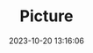 ---
weight: 1
images:
- /images/edited/192.jpeg
title: Picture
date: 2023-10-20 13:16:06
tags: [luminar neo,work,24-70mm F2.8 DG DN | Art 019,ILCE-7M3,59.6,dog]
---